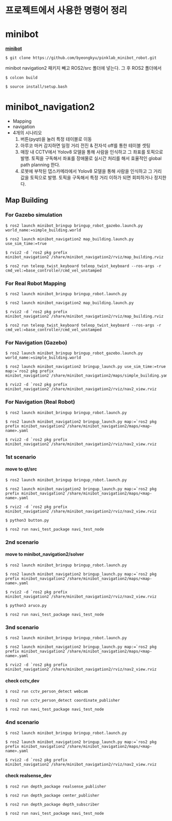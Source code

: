 # 프로젝트에서 사용한 명령어 정리

# minibot
**[minibot](https://github.com/byeongkyu/pinklab_minibot_robot)**  <br>
```shell
$ git clone https://github.com/byeongkyu/pinklab_minibot_robot.git
```
minibot navigation2 패키지 빼고 ROS2/src 폴더에 넣는다.
그 후 ROS2 폴더에서
```shell
$ colcon build
```
```shell
$ source install/setup.bash
```

# minibot_navigation2
 - Mapping
 - navigation
 - 4개의 시나리오
   1. 버튼(pyqt)을 눌러 특정 테이블로 이동
   2. 아루코 마커 감지하면 일정 거리 전진 & 전자석 off를 통한 테이블 셋팅
   3. 매장 내 CCTV에서 Yolov8 모델을 통해 사람을 인식하고 그 좌표를 토픽으로 발행. 토픽을 구독해서 좌표를 장애물로 실시간 처리를 해서 효율적인 global path planning 한다.
   4. 로봇에 부착된 뎁스카메라에서 Yolov8 모델을 통해 사람을 인식하고 그 거리 값을 토픽으로 발행. 토픽을 구독해서 특정 거리 이하가 되면 회피하거나 정지한다.   

## Map Building

### For Gazebo simulation
```shell
$ ros2 launch minibot_bringup bringup_robot_gazebo.launch.py world_name:=simple_building.world
```
```shell
$ ros2 launch minibot_navigation2 map_building.launch.py use_sim_time:=true
```
```shell
$ rviz2 -d `ros2 pkg prefix minibot_navigation2`/share/minibot_navigation2/rviz/map_building.rviz
```
```shell
$ ros2 run teleop_twist_keyboard teleop_twist_keyboard --ros-args -r cmd_vel:=base_controller/cmd_vel_unstamped
```

### For Real Robot Mapping
```shell
$ ros2 launch minibot_bringup bringup_robot.launch.py
```
```shell
$ ros2 launch minibot_navigation2 map_building.launch.py
```
```shell
$ rviz2 -d `ros2 pkg prefix minibot_navigation2`/share/minibot_navigation2/rviz/map_building.rviz
```
```shell
$ ros2 run teleop_twist_keyboard teleop_twist_keyboard --ros-args -r cmd_vel:=base_controller/cmd_vel_unstamped
```


### For Navigation (Gazebo)
```shell
$ ros2 launch minibot_bringup bringup_robot_gazebo.launch.py world_name:=simple_building.world
```
```shell
$ ros2 launch minibot_navigation2 bringup_launch.py use_sim_time:=true map:=`ros2 pkg prefix minibot_navigation2`/share/minibot_navigation2/maps/simple_building.yaml
```
```shell
$ rviz2 -d `ros2 pkg prefix minibot_navigation2`/share/minibot_navigation2/rviz/nav2_view.rviz
```


### For Navigation (Real Robot)
```shell
$ ros2 launch minibot_bringup bringup_robot.launch.py
```
```shell
$ ros2 launch minibot_navigation2 bringup_launch.py map:=`ros2 pkg prefix minibot_navigation2`/share/minibot_navigation2/maps/<map-name>.yaml
```
```shell
$ rviz2 -d `ros2 pkg prefix minibot_navigation2`/share/minibot_navigation2/rviz/nav2_view.rviz
```

### 1st scenario
#### move to qt/src
```shell
$ ros2 launch minibot_bringup bringup_robot.launch.py
```
```shell
$ ros2 launch minibot_navigation2 bringup_launch.py map:=`ros2 pkg prefix minibot_navigation2`/share/minibot_navigation2/maps/<map-name>.yaml
```
```shell
$ rviz2 -d `ros2 pkg prefix minibot_navigation2`/share/minibot_navigation2/rviz/nav2_view.rviz
```
```shell
$ python3 button.py
```

```shell
$ ros2 run navi_test_package navi_test_node
```

### 2nd scenario
#### move to minibot_navigation2/solver
```shell
$ ros2 launch minibot_bringup bringup_robot.launch.py
```
```shell
$ ros2 launch minibot_navigation2 bringup_launch.py map:=`ros2 pkg prefix minibot_navigation2`/share/minibot_navigation2/maps/<map-name>.yaml
```
```shell
$ rviz2 -d `ros2 pkg prefix minibot_navigation2`/share/minibot_navigation2/rviz/nav2_view.rviz
```
```shell
$ python3 aruco.py
```

```shell
$ ros2 run navi_test_package navi_test_node
```

### 3nd scenario
```shell
$ ros2 launch minibot_bringup bringup_robot.launch.py
```
```shell
$ ros2 launch minibot_navigation2 bringup_launch.py map:=`ros2 pkg prefix minibot_navigation2`/share/minibot_navigation2/maps/<map-name>.yaml
```
```shell
$ rviz2 -d `ros2 pkg prefix minibot_navigation2`/share/minibot_navigation2/rviz/nav2_view.rviz
```
#### check cctv_dev
```shell
$ ros2 run cctv_person_detect webcam
```
```shell
$ ros2 run cctv_person_detect coordinate_publisher
```

```shell
$ ros2 run navi_test_package navi_test_node
```

### 4nd scenario
```shell
$ ros2 launch minibot_bringup bringup_robot.launch.py
```
```shell
$ ros2 launch minibot_navigation2 bringup_launch.py map:=`ros2 pkg prefix minibot_navigation2`/share/minibot_navigation2/maps/<map-name>.yaml
```
```shell
$ rviz2 -d `ros2 pkg prefix minibot_navigation2`/share/minibot_navigation2/rviz/nav2_view.rviz
```
#### check realsense_dev
```shell
$ ros2 run depth_package realsense_publisher
```
```shell
$ ros2 run depth_package center_publisher
```
```shell
$ ros2 run depth_package depth_subscriber
```

```shell
$ ros2 run navi_test_package navi_test_node
```




